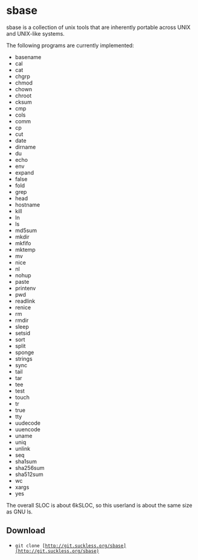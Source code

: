sbase
=====
sbase is a collection of unix tools that are inherently portable
across UNIX and UNIX-like systems.

The following programs are currently implemented:

* basename
* cal
* cat
* chgrp
* chmod
* chown
* chroot
* cksum
* cmp
* cols
* comm
* cp
* cut
* date
* dirname
* du
* echo
* env
* expand
* false
* fold
* grep
* head
* hostname
* kill
* ln
* ls
* md5sum
* mkdir
* mkfifo
* mktemp
* mv
* nice
* nl
* nohup
* paste
* printenv
* pwd
* readlink
* renice
* rm
* rmdir
* sleep
* setsid
* sort
* split
* sponge
* strings
* sync
* tail
* tar
* tee
* test
* touch
* tr
* true
* tty
* uudecode
* uuencode
* uname
* uniq
* unlink
* seq
* sha1sum
* sha256sum
* sha512sum
* wc
* xargs
* yes

The overall SLOC is about 6kSLOC, so this userland is about the same size as GNU ls.

Download
--------
* <code>git clone [http://git.suckless.org/sbase](http://git.suckless.org/sbase)</code>
